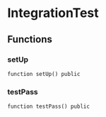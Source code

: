 # IntegrationTest

## Functions

### setUp

```solidity
function setUp() public
```

### testPass

```solidity
function testPass() public
```


